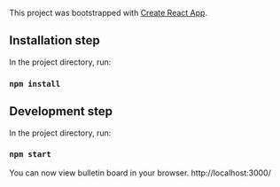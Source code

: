 This project was bootstrapped with [Create React App](https://github.com/facebookincubator/create-react-app).

## Installation step
In the project directory, run:
### `npm install`

## Development step
In the project directory, run:
### `npm start`

You can now view bulletin board in your browser.
http://localhost:3000/
